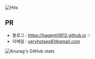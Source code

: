 
![Hits](https://hits.seeyoufarm.com/api/count/incr/badge.svg?url=https%3A%2F%2Fgithub.com%2Fhagenti0612&count_bg=%23FFC500&title_bg=%23555555&icon=diaspora.svg&icon_color=%23FFDD00&title=visitors&edge_flat=false)

## PR


- 블로그 : <https://hagenti0612.github.io> ✨
- 이메일 : <veryhotseo81@gmail.com>


![Anurag's GitHub stats](https://github-readme-stats.vercel.app/api?username=hagenti0612&show_icons=true&theme=radical)


<!--
**SeoSangRyul/SeoSangRyul** is a ✨ _special_ ✨ repository because its `README.md` (this file) appears on your GitHub profile.

Here are some ideas to get you started:

- 🔭 I’m currently working on ...
- 🌱 I’m currently learning ...
- 👯 I’m looking to collaborate on ...
- 🤔 I’m looking for help with ...
- 💬 Ask me about ...
- 📫 How to reach me: ...
- 😄 Pronouns: ...
- ⚡ Fun fact: ...
-->
